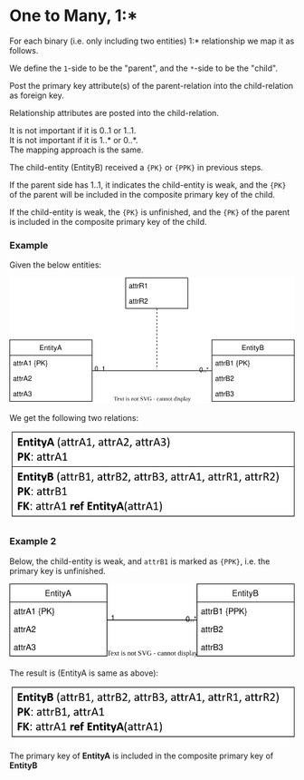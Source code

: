 ﻿# One to Many, 1:*

For each binary (i.e. only including two entities) 1:* relationship we map it as follows.

We define the `1`-side to be the "parent", and the `*`-side to be the "child".

Post the primary key attribute(s) of the parent-relation into the child-relation as foreign key.

Relationship attributes are posted into the child-relation.

It is not important if it is 0..1 or 1..1.\
It is not important if it is 1..* or 0..*.\
The mapping approach is the same.

The child-entity (EntityB) received a `{PK}` or `{PPK}` in previous steps.

If the parent side has 1..1, it indicates the child-entity is weak, and the `{PK}` of the parent will be included in the composite primary key of the child.

If the child-entity is weak, the `{PK}` is unfinished, and the `{PK}` of the parent is included in the composite primary key of the child.

### Example

Given the below entities:

![](OneToManyRelationShipEntities.svg)

We get the following two relations:

![](OneToManyRelations.png)

### Example 2

Below, the child-entity is weak, and `attrB1` is marked as `{PPK}`, i.e. the primary key is unfinished.

![](OneToManyWeakEntityRelationship.svg)

The result is (EntityA is same as above):

![](OneToManyRelationsWeakChild.png)

The primary key of **EntityA** is included in the composite primary key of **EntityB**